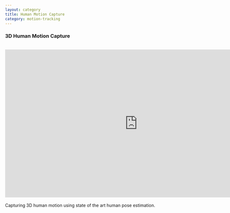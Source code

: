 ```yaml
---
layout: category
title: Human Motion Capture
category: motion-tracking
---
```


### 3D Human Motion Capture
<br>
<iframe width="860" height="480" src="http://av.dfki.de/~murthy/demos/theta_demo.mp4" frameborder="0" allowfullscreen></iframe>
<br>
<br>
Capturing 3D human motion using state of the art human pose estimation. 